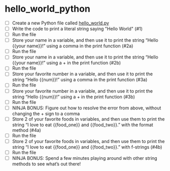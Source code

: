 # hello_world_python


- [ ] Create a new Python file called [hello_world.py](hello_world.py)
- [ ] Write the code to print a literal string saying "Hello World" (#1)
- [ ] Run the file
- [ ] Store your name in a variable, and then use it to print the string “Hello {{your name}}!” using a comma in the print function (#2a)
- [ ] Run the file
- [ ] Store your name in a variable, and then use it to print the string “Hello {{your name}}!” using a + in the print function (#2b)
- [ ] Run the file
- [ ] Store your favorite number in a variable, and then use it to print the string “Hello {{num}}!” using a comma in the print function (#3a)
- [ ] Run the file
- [ ] Store your favorite number in a variable, and then use it to print the string “Hello {{num}}!” using a + in the print function (#3b)
- [ ] Run the file
- [ ] NINJA BONUS: Figure out how to resolve the error from above, without changing the + sign to a comma
- [ ] Store 2 of your favorite foods in variables, and then use them to print the string “I love to eat {{food_one}} and {{food_two}}.” with the format method (#4a)
- [ ] Run the file
- [ ] Store 2 of your favorite foods in variables, and then use them to print the string “I love to eat {{food_one}} and {{food_two}}.” with f-strings (#4b)
- [ ] Run the file
- [ ] NINJA BONUS: Spend a few minutes playing around with other string methods to see what’s out there!